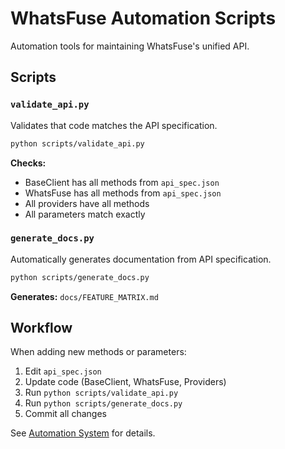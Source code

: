 # WhatsFuse Automation Scripts

Automation tools for maintaining WhatsFuse's unified API.

## Scripts

### `validate_api.py`
Validates that code matches the API specification.

```bash
python scripts/validate_api.py
```

**Checks:**
- BaseClient has all methods from `api_spec.json`
- WhatsFuse has all methods from `api_spec.json`
- All providers have all methods
- All parameters match exactly

### `generate_docs.py`
Automatically generates documentation from API specification.

```bash
python scripts/generate_docs.py
```

**Generates:** `docs/FEATURE_MATRIX.md`

## Workflow

When adding new methods or parameters:

1. Edit `api_spec.json`
2. Update code (BaseClient, WhatsFuse, Providers)
3. Run `python scripts/validate_api.py`
4. Run `python scripts/generate_docs.py`
5. Commit all changes

See [Automation System](../docs/development/automation-system.md) for details.

